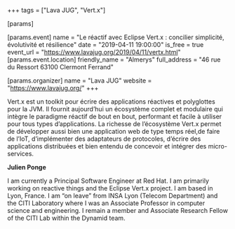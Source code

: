 +++
tags = ["Lava JUG", "Vert.x"]

[params]

[params.event]
name = "Le réactif avec Eclipse Vert.x : concilier simplicité, évolutivité et résilience"
date = "2019-04-11 19:00:00"
is_free = true
event_url = "https://www.lavajug.org/2019/04/11/vertx.html"
[params.event.location]
friendly_name = "Almerys"
full_address = "46 rue du Ressort 63100 Clermont Ferrand"

[params.organizer]
name = "Lava JUG"
website = "https://www.lavajug.org/"
+++

Vert.x est un toolkit pour écrire des applications réactives et polyglottes pour la JVM. Il fournit aujourd’hui un écosystème complet et modulaire qui intègre le paradigme réactif de bout en bout, performant et facile à utiliser pour tous types d’applications. La richesse de l’écosystème Vert.x permet de développer aussi bien une application web de type temps réel,de faire de l’IoT, d’implémenter des adaptateurs de protocoles, d’écrire des applications distribuées et bien entendu de concevoir et intégrer des micro-services.

**Julien Ponge**

I am currently a Principal Software Engineer at Red Hat. I am primarily working on reactive things and the Eclipse Vert.x project. I am based in Lyon, France.
I am “on leave” from INSA Lyon (Telecom Department) and the CITI Laboratory where I was an Associate Professor in computer science and engineering. I remain a member and Associate Research Fellow of the CITI Lab within the Dynamid team.
